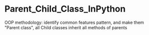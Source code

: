 # Parent_Child_Class_InPython
OOP methodology:  identify common features pattern, and make them "Parent class", all Child classes inherit all methods of parents
